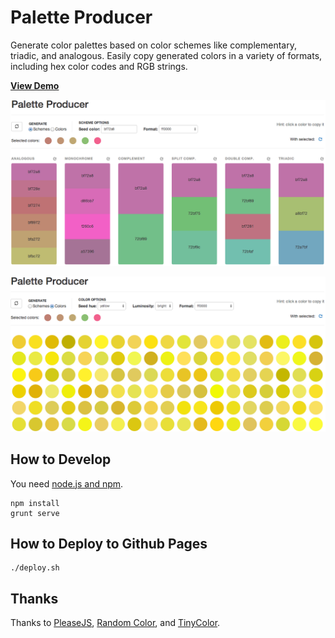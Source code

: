 # Palette Producer

Generate color palettes based on color schemes like complementary, triadic, and analogous. Easily copy generated colors in a variety of formats, including hex color codes and RGB strings.

**[View Demo](http://cheshire137.github.io/palette-producer/)**

![screenshot 1](https://raw.githubusercontent.com/cheshire137/palette-producer/master/screenshot.png)

![screenshot 2](https://raw.githubusercontent.com/cheshire137/palette-producer/master/screenshot2.png)

## How to Develop

You need [node.js and npm](http://nodejs.org/).

    npm install
    grunt serve

## How to Deploy to Github Pages

    ./deploy.sh

## Thanks

Thanks to [PleaseJS](https://github.com/Fooidge/PleaseJS), [Random Color](https://github.com/davidmerfield/randomColor), and [TinyColor](https://github.com/bgrins/TinyColor).
